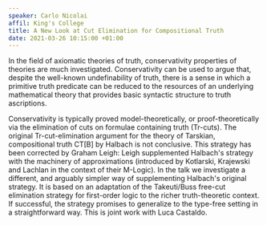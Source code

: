 ```yaml
---
speaker: Carlo Nicolai 
affil: King's College
title: A New Look at Cut Elimination for Compositional Truth
date: 2021-03-26 10:15:00 +01:00
---
```

In the field of axiomatic theories of truth, conservativity properties of theories are much investigated.
Conservativity can be used to argue that, despite the well-known undefinability of truth, there is a sense in which a primitive truth predicate can be reduced to the resources of an underlying mathematical theory that provides basic syntactic structure to truth ascriptions.
<!--more-->
Conservativity is typically proved model-theoretically, or proof-theoretically via the elimination of cuts on formulae containing truth (Tr-cuts). 
The original Tr-cut-elimination argument for the theory of Tarskian, compositional truth CT[B] by Halbach is not conclusive. 
This strategy has been corrected by Graham Leigh: Leigh supplemented Halbach's strategy with the machinery of approximations (introduced by Kotlarski, Krajewski and Lachlan in the context of their M-Logic). 
In the talk we investigate a different, and arguably simpler way of supplementing Halbach's original strategy. 
It is based on an adaptation of the Takeuti/Buss free-cut elimination strategy for first-order logic to the richer truth-theoretic context. 
If successful, the strategy promises to generalize to the type-free setting in a straightforward way. 
This is joint work with Luca Castaldo.
